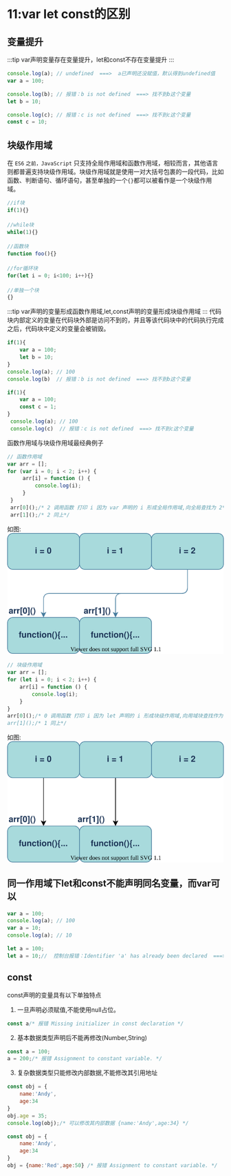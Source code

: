 # 11:var let const的区别
## 变量提升
:::tip
var声明变量存在变量提升，let和const不存在变量提升
:::
```js
console.log(a); // undefined  ===>  a已声明还没赋值，默认得到undefined值
var a = 100;
```
```js
console.log(b); // 报错：b is not defined  ===> 找不到b这个变量
let b = 10;
```
```js
console.log(c); // 报错：c is not defined  ===> 找不到c这个变量
const c = 10;
```
## 块级作用域
在 `ES6` `之前，JavaScript` 只支持全局作用域和函数作用域，相较而言，其他语言则都普遍支持块级作用域。块级作用域就是使用一对大括号包裹的一段代码，比如函数、判断语句、循环语句，甚至单独的一个`{}`都可以被看作是一个块级作用域。
```js
//if块
if(1){}

//while块
while(1){}

//函数块
function foo(){}
 
//for循环块
for(let i = 0; i<100; i++){}

//单独一个块
{}
```
:::tip
var声明的变量形成函数作用域,let,const声明的变量形成块级作用域
:::
代码块内部定义的变量在代码块外部是访问不到的，并且等该代码块中的代码执行完成之后，代码块中定义的变量会被销毁。
```js
if(1){
    var a = 100;
    let b = 10;
}
console.log(a); // 100
console.log(b)  // 报错：b is not defined  ===> 找不到b这个变量
```
```js
if(1){
    var a = 100;        
    const c = 1;
}
 console.log(a); // 100
 console.log(c)  // 报错：c is not defined  ===> 找不到c这个变量
```
函数作用域与块级作用域最经典例子
```js
// 函数作用域
var arr = [];
for (var i = 0; i < 2; i++) {
     arr[i] = function () {
         console.log(i); 
     }
 }
 arr[0]();/* 2 调用函数 打印 i 因为 var 声明的 i 形成全局作用域,向全局查找为 2*/
 arr[1]();/* 2 同上*/
 ```
 如图:<br>
 ![var](../images/var.svg)
 ```js
// 块级作用域
var arr = [];
for (let i = 0; i < 2; i++) {
     arr[i] = function () {
         console.log(i); 
     }
 }
 arr[0]();/* 0 调用函数 打印 i 因为 let 声明的 i 形成块级作用域,向用域块查找作为 0/
 arr[1]();/* 1 同上*/
 ```
 如图:<br>
 ![let](../images/let.svg)
 ## 同一作用域下let和const不能声明同名变量，而var可以
 ```js
var a = 100;
console.log(a); // 100
var a = 10;
console.log(a); // 10
```
```js
let a = 100;
let a = 10;//  控制台报错：Identifier 'a' has already been declared  ===> 标识符a已经被声明了。
```
## const
const声明的变量具有以下单独特点<br>
1. 一旦声明必须赋值,不能使用null占位。
```js
const a/* 报错 Missing initializer in const declaration */
```
2. 基本数据类型声明后不能再修改(Number,String)
```js
const a = 100;
a = 200;/* 报错 Assignment to constant variable. */
```
3. 复杂数据类型只能修改内部数据,不能修改其引用地址
```js
const obj = {
    name:'Andy',
    age:34
}
obj.age = 35;
console.log(obj);/* 可以修改其内部数据 {name:'Andy',age:34} */
```
```js
const obj = {
    name:'Andy',
    age:34
}
obj = {name:'Red',age:50} /* 报错 Assignment to constant variable. */
```


